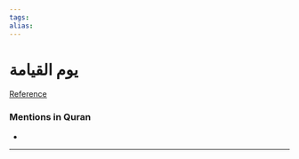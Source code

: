 ```yaml
---
tags: 
alias: 
---
```


# يوم القيامة

[Reference](https://corpus.quran.com/concept.jsp?id=day-of-resurrection)

### Mentions in Quran
- 

---

